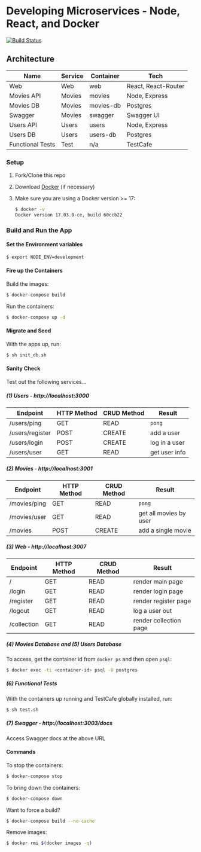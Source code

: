 # Developing Microservices - Node, React, and Docker

[![Build Status](https://travis-ci.org/mjhea0/microservice-movies.svg?branch=master)](https://travis-ci.org/mjhea0/microservice-movies)

## Architecture

| Name             | Service | Container | Tech                 |
|------------------|---------|-----------|----------------------|
| Web              | Web     | web       | React, React-Router  |
| Movies API       | Movies  | movies    | Node, Express        |
| Movies DB        | Movies  | movies-db | Postgres             |
| Swagger          | Movies  | swagger   | Swagger UI           |
| Users API        | Users   | users     | Node, Express        |
| Users DB         | Users   | users-db  | Postgres             |
| Functional Tests | Test    | n/a       | TestCafe             |

### Setup

1. Fork/Clone this repo

1. Download [Docker](https://docs.docker.com/docker-for-mac/install/) (if necessary)

1. Make sure you are using a Docker version >= 17:

    ```sh
    $ docker -v
    Docker version 17.03.0-ce, build 60ccb22
    ```

### Build and Run the App

#### Set the Environment variables

```sh
$ export NODE_ENV=development
```

#### Fire up the Containers

Build the images:

```sh
$ docker-compose build
```

Run the containers:

```sh
$ docker-compose up -d
```

#### Migrate and Seed

With the apps up, run:

```sh
$ sh init_db.sh
```

#### Sanity Check

Test out the following services...

##### (1) Users - http://localhost:3000

| Endpoint        | HTTP Method | CRUD Method | Result        |
|-----------------|-------------|-------------|---------------|
| /users/ping     | GET         | READ        | `pong`        |
| /users/register | POST        | CREATE      | add a user    |
| /users/login    | POST        | CREATE      | log in a user |
| /users/user     | GET         | READ        | get user info |

##### (2) Movies - http://localhost:3001

| Endpoint      | HTTP Method | CRUD Method | Result                    |
|---------------|-------------|-------------|---------------------------|
| /movies/ping  | GET         | READ        | `pong`                    |
| /movies/user  | GET         | READ        | get all movies by user    |
| /movies       | POST        | CREATE      | add a single movie        |

##### (3) Web - http://localhost:3007

| Endpoint   | HTTP Method | CRUD Method | Result                  |
|-------------|-------------|-------------|------------------------|
| /           | GET         | READ        | render main page       |
| /login      | GET         | READ        | render login page      |
| /register   | GET         | READ        | render register page   |
| /logout     | GET         | READ        | log a user out         |
| /collection | GET         | READ        | render collection page |

##### (4) Movies Database and (5) Users Database

To access, get the container id from `docker ps` and then open `psql`:

```sh
$ docker exec -ti <container-id> psql -U postgres
```

##### (6) Functional Tests

With the containers up running and TestCafe globally installed, run:

```sh
$ sh test.sh
```

##### (7) Swagger - http://localhost:3003/docs

Access Swagger docs at the above URL

#### Commands

To stop the containers:

```sh
$ docker-compose stop
```

To bring down the containers:

```sh
$ docker-compose down
```

Want to force a build?

```sh
$ docker-compose build --no-cache
```

Remove images:

```sh
$ docker rmi $(docker images -q)
```

